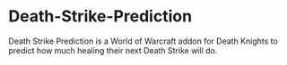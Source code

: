 # Death-Strike-Prediction
Death Strike Prediction is a World of Warcraft addon for Death Knights to predict how much healing their next Death Strike will do.
